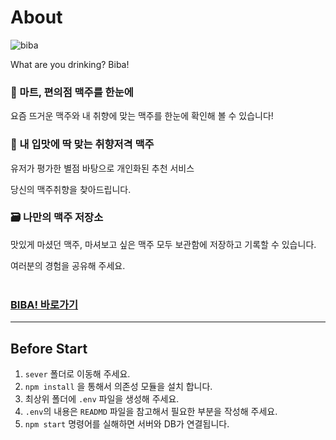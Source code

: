 # About
![biba](https://user-images.githubusercontent.com/65945933/98622763-9ab5ed00-234d-11eb-9eff-c0fe0b403bc5.png)

What are you drinking? Biba!

### 🍻 마트, 편의점 맥주를 한눈에

요즘 뜨거운 맥주와 내 취향에 맞는 맥주를 한눈에 확인해 볼 수 있습니다!

### 🧡 내 입맛에 딱 맞는 취향저격 맥주

유저가 평가한 별점 바탕으로 개인화된 추천 서비스

당신의 맥주취향을 찾아드립니다.

### 🗃️ 나만의 맥주 저장소

맛있게 마셨던 맥주, 마셔보고 싶은 맥주 모두 보관함에 저장하고 기록할 수 있습니다. 

여러분의 경험을 공유해 주세요.
<br/><br/>

### [BIBA! 바로가기](https://biba.website)

----------------

## Before Start

1. `sever` 폴더로 이동해 주세요.
2. `npm install` 을 통해서 의존성 모듈을 설치 합니다.
3. 최상위 폴더에 `.env` 파일을 생성해 주세요.
4. `.env`의 내용은 `READMD` 파일을 참고해서 필요한 부분을 작성해 주세요.
5. `npm start` 명령어를 실해하면 서버와 DB가 연결됩니다.
